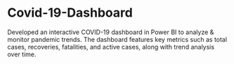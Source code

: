 # Covid-19-Dashboard
Developed an interactive COVID-19 dashboard in Power BI to analyze &amp; monitor pandemic trends. The dashboard features key metrics such as total cases, recoveries, fatalities, and active cases, along with trend analysis over time.
